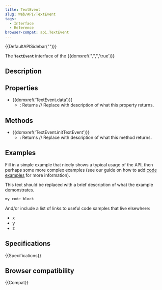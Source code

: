 ```yaml
---
title: TextEvent
slug: Web/API/TextEvent
tags:
  - Interface
  - Reference
browser-compat: api.TextEvent
---
```

{{DefaultAPISidebar("")}}

The **`TextEvent`** interface of the {{domxref('','','','true')}} 

## Description

 

## Properties

- {{domxref('TextEvent.data')}}
  - : Returns // Replace with description of what this property returns.



## Methods

- {{domxref('TextEvent.initTextEvent')}}
  - : Returns // Replace with description of what this method returns.

## Examples

Fill in a simple example that nicely shows a typical usage of the API, then perhaps some more complex examples (see our guide on how to add [code examples](/en-US/docs/MDN/Contribute/Structures/Code_examples) for more information).

This text should be replaced with a brief description of what the example demonstrates.

```js
my code block
```

And/or include a list of links to useful code samples that live elsewhere:

*   x
*   y
*   z

## Specifications

{{Specifications}}

## Browser compatibility

{{Compat}}

